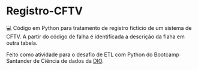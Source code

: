 # Registro-CFTV
💻
Código em Python para tratamento de registro fictício de um sistema de CFTV.
A partir do código de falha é identificada a descrição da flaha em outra tabela.

Feito como atividade para o desafio de ETL com Python do Bootcamp Santander de Ciência de dados da [DIO](https://dio.me).
